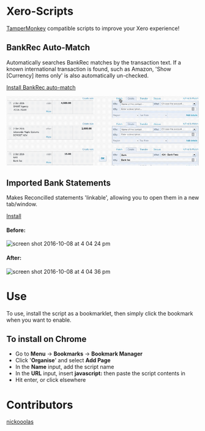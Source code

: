 # Xero-Scripts
<a href="https://tampermonkey.net/">TamperMonkey</a> compatible scripts to improve your Xero experience!

## BankRec Auto-Match
Automatically searches BankRec matches by the transaction text. If a known international transaction is found, such as Amazon, 'Show [Currency] items only' is also automatically un-checked.

<a href="https://github.com/JMontagu/Xero-Scripts/raw/master/xero-bankrec-helper.user.js" download>Install BankRec auto-match</a>

![Example of Auto Match](./imgs/xero-bank-rec.gif)

## Imported Bank Statements
Makes Reconcilled statements 'linkable', allowing you to open them in a new tab/window.

<a href="https://github.com/JMontagu/Xero-Scripts/raw/master/ImportedBankStatements.user.js" download>Install</a>

#### Before:
<img width='1000' alt="screen shot 2016-10-08 at 4 04 24 pm" src="https://cloud.githubusercontent.com/assets/567825/19213975/0888b30c-8d71-11e6-9e00-b167102e7b11.png">

#### After:
<img width='1000' alt="screen shot 2016-10-08 at 4 04 36 pm" src="https://cloud.githubusercontent.com/assets/567825/19213977/0c6be07a-8d71-11e6-9d7d-2feebf7a2600.png">

# Use
To use, install the script as a bookmarklet, then simply click the bookmark when you want to enable.

## To install on Chrome
- Go to **Menu** -> **Bookmarks** -> **Bookmark Manager**
- Click '**Organise**' and select **Add Page**
- In the **Name** input, add the script name
- In the **URL** input, insert **javascript:** then paste the script contents in
- Hit enter, or click elsewhere

# Contributors
<a href="https://github.com/nickooolas">nickooolas</a>
